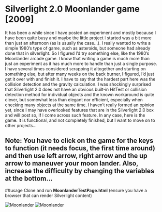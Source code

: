 # Silverlight 2.0 Moonlander game [2009]
It has been a while since I have posted an experiment and mostly because I have been quite busy and maybe the little project I started was a bit more than just an afternoon (as is usually the case…). I really wanted to write a simple 1980’s type of game, such as asteroids, but someone had already done that in silverlight. So I figured I’d try something else, like the 1980’s Moonlander arcade game.
I know that writing a game is much more than just an experiment as it has much more to handle than just a single purpose. I have several times considered scrapping it altogether and starting on something else, but after many weeks on the back burner, I figured, I’d just get it over with and finish it. I have to say that the hardest part here was the collision detection and the gravity calculation.
I was shockingly surprised that Silverlight 2.0 does not have an obvious built-in HitTest or collision detection method for individual objects and the known workaround is quite clever, but somewhat less than elegant nor efficient, especially when checking many objects at the same time.
I haven’t really formed an opinion yet, since I may have overlooked features that are in the Silverlight 2.0 box and will post so, if I come across such feature. In any case, here is the game.
It is functional, and not completely finished, but I want to move on to other projects…
## Note: You have to click on the game for the keys to function (it needs focus, the first time around) and then use left arrow, right arrow and the up arrow to maneuver your moon lander. Also, increase the difficulty by changing the variables at the bottom… 

##usage
Clone and run **MoonlanderTestPage.html** (ensure you have a browser that can render Silverlight content)

![Moonlander](http://i.imgur.com/no7SY6F.png) ![Moonlander](http://i.imgur.com/6ydTC3w.png)
